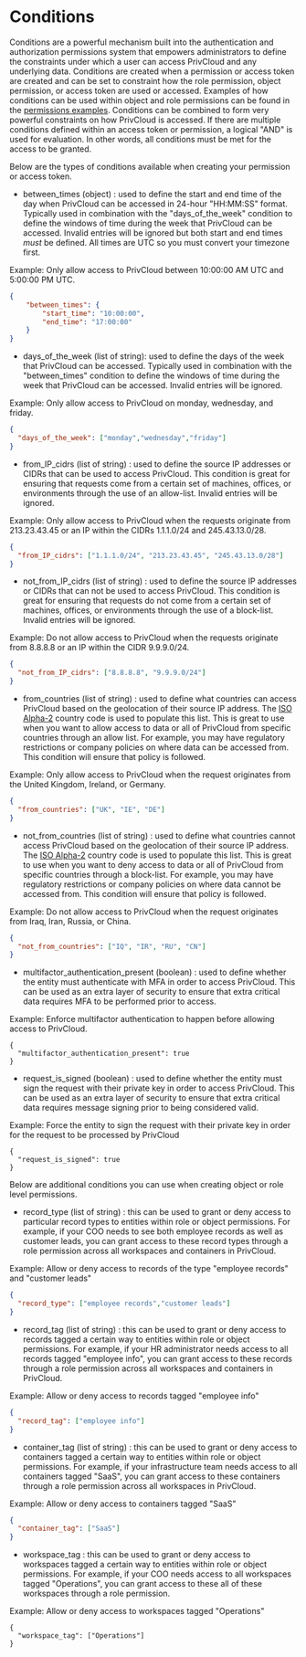 # Conditions
Conditions are a powerful mechanism built into the authentication and authorization permissions system that empowers administrators
to define the constraints under which a user can access PrivCloud and any underlying data. Conditions are created when a permission
or access token are created and can be set to constraint how the role permission, object permission, or access token are
used or accessed. Examples of how conditions can be used within object and role permissions can be 
found in the [permissions examples](../examples/permissions). Conditions can be combined to form very powerful constraints on
how PrivCloud is accessed. If there are multiple conditions defined within an access token or permission, a logical "AND" is
used for evaluation. In other words, all conditions must be met for the access to be granted. 

Below are the types of conditions available when creating your permission or access token.

* between_times (object) : used to define the start and end time of the day when PrivCloud can be accessed in 24-hour "HH:MM:SS" 
format. Typically used in combination with the "days_of_the_week" condition to define the windows of time during the week
that PrivCloud can be accessed. Invalid entries will be ignored but both start and end times *must* be defined. All times
are UTC so you must convert your timezone first.

Example: Only allow access to PrivCloud between 10:00:00 AM UTC and 5:00:00 PM UTC.
```json
{
	"between_times": {
		"start_time": "10:00:00",
		"end_time": "17:00:00"
	}
}

```
* days_of_the_week (list of string): used to define the days of the week that PrivCloud can be accessed. Typically used
in combination with the "between_times" condition to define the windows of time during the week that PrivCloud can be accessed.
Invalid entries will be ignored.

Example: Only allow access to PrivCloud on monday, wednesday, and friday.
```json
{
  "days_of_the_week": ["monday","wednesday","friday"]
}

```

* from_IP_cidrs (list of string) : used to define the source IP addresses or CIDRs that can be used to access PrivCloud.
This condition is great for ensuring that requests come from a certain set of machines, offices, or environments through the
use of an allow-list. Invalid entries will be ignored.

Example: Only allow access to PrivCloud when the requests originate from 213.23.43.45 or an IP within the CIDRs 1.1.1.0/24 and 245.43.13.0/28.  
```json
{
  "from_IP_cidrs": ["1.1.1.0/24", "213.23.43.45", "245.43.13.0/28"]
}

```

* not_from_IP_cidrs (list of string) : used to define the source IP addresses or CIDRs that can not be used to access PrivCloud.
This condition is great for ensuring that requests do not come from a certain set of machines, offices, or environments through the
use of a block-list. Invalid entries will be ignored.

Example: Do not allow access to PrivCloud when the requests originate from 8.8.8.8 or an IP within the CIDR 9.9.9.0/24.
```json
{
  "not_from_IP_cidrs": ["8.8.8.8", "9.9.9.0/24"]
}

```

* from_countries (list of string) : used to define what countries can access PrivCloud based on the geolocation of their source 
IP address. The [ISO Alpha-2](https://www.nationsonline.org/oneworld/country_code_list.htm) country code is used to populate
this list. This is great to use when you want to allow access to data or all of PrivCloud from specific countries through an
allow list. For example, you may have regulatory restrictions or company policies on where data can be accessed from. This condition will
ensure that policy is followed.

Example: Only allow access to PrivCloud when the request originates from the United Kingdom, Ireland, or Germany. 
```json
{
  "from_countries": ["UK", "IE", "DE"]
}

```

* not_from_countries (list of string) : used to define what countries cannot access PrivCloud based on the geolocation of their source 
IP address. The [ISO Alpha-2](https://www.nationsonline.org/oneworld/country_code_list.htm) country code is used to populate
this list. This is great to use when you want to deny access to data or all of PrivCloud from specific countries through a 
 block-list. For example, you may have regulatory restrictions or company policies on where data cannot be accessed from. This condition will
ensure that policy is followed.

Example: Do not allow access to PrivCloud when the request originates from Iraq, Iran, Russia, or China. 
```json
{
  "not_from_countries": ["IQ", "IR", "RU", "CN"]
}

```

* multifactor_authentication_present (boolean) : used to define whether the entity must authenticate with MFA in order to
access PrivCloud. This can be used as an extra layer of security to ensure that extra critical data requires MFA to be performed
prior to access.

Example: Enforce multifactor authentication to happen before allowing access to PrivCloud.
```
{
  "multifactor_authentication_present": true
}
```

* request_is_signed (boolean) : used to define whether the entity must sign the request with their private key in order to
access PrivCloud. This can be used as an extra layer of security to ensure that extra critical data requires message signing
prior to being considered valid. 

Example: Force the entity to sign the request with their private key in order for the request to be processed by PrivCloud
```
{
  "request_is_signed": true
}
```


Below are additional conditions you can use when creating object or role level permissions.

* record_type (list of string) : this can be used to grant or deny access to particular record types to entities within
role or object permissions. For example, if your COO needs to see both employee records as well as customer leads, you can 
grant access to these record types through a role permission across all workspaces and containers in PrivCloud.

Example: Allow or deny access to records of the type "employee records" and "customer leads"
```json
{
  "record_type": ["employee records","customer leads"]
}
```

* record_tag (list of string) : this can be used to grant or deny access to records tagged a certain way to entities within
role or object permissions. For example, if your HR administrator needs access to all records tagged "employee info", you can 
grant access to these records through a role permission across all workspaces and containers in PrivCloud.

Example: Allow or deny access to records tagged "employee info"
```json
{
  "record_tag": ["employee info"]
}
```

* container_tag (list of string) : this can be used to grant or deny access to containers tagged a certain way to entities within
role or object permissions. For example, if your infrastructure team needs access to all containers tagged "SaaS", you can 
grant access to these containers through a role permission across all workspaces in PrivCloud.

Example: Allow or deny access to containers tagged "SaaS"
```json
{
  "container_tag": ["SaaS"]
}
```

* workspace_tag : this can be used to grant or deny access to workspaces tagged a certain way to entities within
role or object permissions. For example, if your COO needs access to all workspaces tagged "Operations", you can 
grant access to these all of these workspaces through a role permission.

Example: Allow or deny access to workspaces tagged "Operations"
```
{
  "workspace_tag": ["Operations"]
}
```
